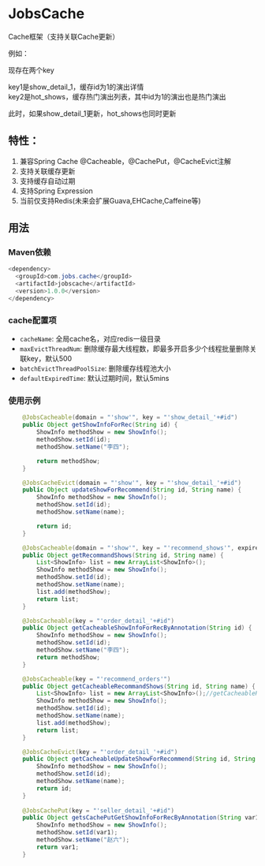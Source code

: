 # JobsCache
Cache框架（支持关联Cache更新）

例如：

现存在两个key

key1是show_detail_1，缓存id为1的演出详情<br/>
key2是hot_shows，缓存热门演出列表，其中id为1的演出也是热门演出

此时，如果show_detail_1更新，hot_shows也同时更新

## 特性：

1. 兼容Spring Cache @Cacheable，@CachePut，@CacheEvict注解
2. 支持关联缓存更新
3. 支持缓存自动过期
4. 支持Spring Expression
5. 当前仅支持Redis(未来会扩展Guava,EHCache,Caffeine等)

## 用法

### Maven依赖 ###

```java
<dependency>
  <groupId>com.jobs.cache</groupId>
  <artifactId>jobscache</artifactId>
  <version>1.0.0</version>
</dependency>
```

### cache配置项 ###            
* `cacheName`: 全局cache名，对应redis一级目录
* `maxEvictThreadNum`: 删除缓存最大线程数，即最多开启多少个线程批量删除关联key，默认500
* `batchEvictThreadPoolSize`: 删除缓存线程池大小
* `defaultExpiredTime`: 默认过期时间，默认5mins

### 使用示例 ###

```java
    @JobsCacheable(domain = "'show'", key = "'show_detail_'+#id")
    public Object getShowInfoForRec(String id) {
        ShowInfo methodShow = new ShowInfo();
        methodShow.setId(id);
        methodShow.setName("李四");

        return methodShow;
    }

    @JobsCacheEvict(domain = "'show'", key = "'show_detail_'+#id")
    public Object updateShowForRecommend(String id, String name) {
        ShowInfo methodShow = new ShowInfo();
        methodShow.setId(id);
        methodShow.setName(name);

        return id;
    }

    @JobsCacheable(domain = "'show'", key = "'recommend_shows'", expireTime = 5000L)
    public Object getRecommandShows(String id, String name) {
        List<ShowInfo> list = new ArrayList<ShowInfo>();
        ShowInfo methodShow = new ShowInfo();
        methodShow.setId(id);
        methodShow.setName(name);
        list.add(methodShow);
        return list;
    }

    @JobsCacheable(key = "'order_detail_'+#id")
    public Object getCacheableShowInfoForRecByAnnotation(String id) {
        ShowInfo methodShow = new ShowInfo();
        methodShow.setId(id);
        methodShow.setName("李四");
        return methodShow;
    }

    @JobsCacheable(key = "'recommend_orders'")
    public Object getCacheableRecommandShows(String id, String name) {
        List<ShowInfo> list = new ArrayList<ShowInfo>();//getCacheableRecommandShows
        ShowInfo methodShow = new ShowInfo();
        methodShow.setId(id);
        methodShow.setName(name);
        list.add(methodShow);
        return list;
    }

    @JobsCacheEvict(key = "'order_detail_'+#id")
    public Object getCacheableUpdateShowForRecommend(String id, String name) {
        ShowInfo methodShow = new ShowInfo();
        methodShow.setId(id);
        methodShow.setName(name);
        return id;
    }
    
    @JobsCachePut(key = "'seller_detail_'+#id")
    public Object getsCachePutGetShowInfoForRecByAnnotation(String var1) {
        ShowInfo methodShow = new ShowInfo();
        methodShow.setId(var1);
        methodShow.setName("赵六");
        return var1;
    }
```
